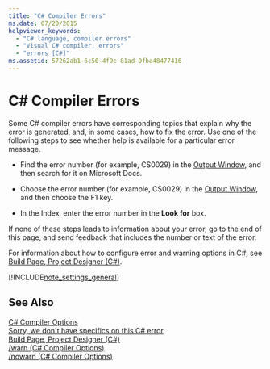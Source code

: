 ```yaml
---
title: "C# Compiler Errors"
ms.date: 07/20/2015
helpviewer_keywords: 
  - "C# language, compiler errors"
  - "Visual C# compiler, errors"
  - "errors [C#]"
ms.assetid: 57262ab1-6c50-4f9c-81ad-9fba48477416
---
```

# C# Compiler Errors
Some C# compiler errors have corresponding topics that explain why the error is generated, and, in some cases, how to fix the error. Use one of the following steps to see whether help is available for a particular error message.  
  
-   Find the error number (for example, CS0029) in the [Output Window](/visualstudio/ide/reference/output-window), and then search for it on Microsoft Docs.  
  
-   Choose the error number (for example, CS0029) in the [Output Window](/visualstudio/ide/reference/output-window), and then choose the F1 key.  
  
-   In the Index, enter the error number in the **Look for** box.  
  
 If none of these steps leads to information about your error, go to the end of this page, and send feedback that includes the number or text of the error.  
  
 For information about how to configure error and warning options in C#, see [Build Page, Project Designer (C#)](/visualstudio/ide/reference/build-page-project-designer-csharp).  
  
[!INCLUDE[note_settings_general](~/includes/note-settings-general-md.md)]  
  
## See Also  
 [C# Compiler Options](../../../csharp/language-reference/compiler-options/index.md)  
 [Sorry, we don't have specifics on this C# error](../../../csharp/misc/sorry-we-don-t-have-specifics-on-this-csharp-error.md)  
 [Build Page, Project Designer (C#)](/visualstudio/ide/reference/build-page-project-designer-csharp)  
 [/warn (C# Compiler Options)](../../../csharp/language-reference/compiler-options/warn-compiler-option.md)  
 [/nowarn (C# Compiler Options)](../../../csharp/language-reference/compiler-options/nowarn-compiler-option.md)

